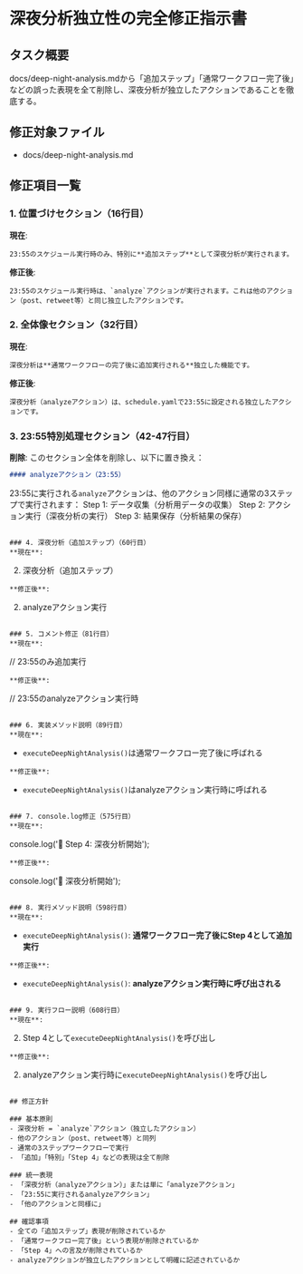 # 深夜分析独立性の完全修正指示書

## タスク概要
docs/deep-night-analysis.mdから「追加ステップ」「通常ワークフロー完了後」などの誤った表現を全て削除し、深夜分析が独立したアクションであることを徹底する。

## 修正対象ファイル
- docs/deep-night-analysis.md

## 修正項目一覧

### 1. 位置づけセクション（16行目）
**現在**:
```
23:55のスケジュール実行時のみ、特別に**追加ステップ**として深夜分析が実行されます。
```
**修正後**:
```
23:55のスケジュール実行時は、`analyze`アクションが実行されます。これは他のアクション（post、retweet等）と同じ独立したアクションです。
```

### 2. 全体像セクション（32行目）
**現在**:
```
深夜分析は**通常ワークフローの完了後に追加実行される**独立した機能です。
```
**修正後**:
```
深夜分析（analyzeアクション）は、schedule.yamlで23:55に設定される独立したアクションです。
```

### 3. 23:55特別処理セクション（42-47行目）
**削除**: このセクション全体を削除し、以下に置き換え：
```markdown
#### analyzeアクション（23:55）
```
23:55に実行される`analyze`アクションは、他のアクション同様に通常の3ステップで実行されます：
Step 1: データ収集（分析用データの収集）
Step 2: アクション実行（深夜分析の実行）
Step 3: 結果保存（分析結果の保存）
```

### 4. 深夜分析（追加ステップ）（60行目）
**現在**:
```
2. 深夜分析（追加ステップ）
```
**修正後**:
```
2. analyzeアクション実行
```

### 5. コメント修正（81行目）
**現在**:
```
// 23:55のみ追加実行
```
**修正後**:
```
// 23:55のanalyzeアクション実行時
```

### 6. 実装メソッド説明（89行目）
**現在**:
```
- `executeDeepNightAnalysis()`は通常ワークフロー完了後に呼ばれる
```
**修正後**:
```
- `executeDeepNightAnalysis()`はanalyzeアクション実行時に呼ばれる
```

### 7. console.log修正（575行目）
**現在**:
```
console.log('🌙 Step 4: 深夜分析開始');
```
**修正後**:
```
console.log('🌙 深夜分析開始');
```

### 8. 実行メソッド説明（598行目）
**現在**:
```
- `executeDeepNightAnalysis()`: **通常ワークフロー完了後にStep 4として追加実行**
```
**修正後**:
```
- `executeDeepNightAnalysis()`: **analyzeアクション実行時に呼び出される**
```

### 9. 実行フロー説明（608行目）
**現在**:
```
2. Step 4として`executeDeepNightAnalysis()`を呼び出し
```
**修正後**:
```
2. analyzeアクション実行時に`executeDeepNightAnalysis()`を呼び出し
```

## 修正方針

### 基本原則
- 深夜分析 = `analyze`アクション（独立したアクション）
- 他のアクション（post、retweet等）と同列
- 通常の3ステップワークフローで実行
- 「追加」「特別」「Step 4」などの表現は全て削除

### 統一表現
- 「深夜分析（analyzeアクション）」または単に「analyzeアクション」
- 「23:55に実行されるanalyzeアクション」
- 「他のアクションと同様に」

## 確認事項
- 全ての「追加ステップ」表現が削除されているか
- 「通常ワークフロー完了後」という表現が削除されているか
- 「Step 4」への言及が削除されているか
- analyzeアクションが独立したアクションとして明確に記述されているか